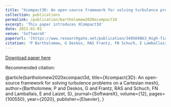 ```yaml
---
title: "Xcompact3D: An open-source framework for solving turbulence problems on a Cartesian mesh"
collection: publications
permalink: /publication/bartholomew2020xcompact3d
excerpt: 'This paper introduces XCompact3d'
date: 2021-01-01
venue: 'SoftwareX'
paperurl: '[https://www.researchgate.net/publication/349569863_High-fidelity_simulations_of_gravity_currents_using_a_high-order_finite-difference_spectral_vanishing_viscosity_approach](https://www.sciencedirect.com/science/article/pii/S2352711019303620)'
citation: 'P Bartholomew, G Deskos, RAS Frantz, FN Schuch, E Lamballais, and S Laizet. Xcompact3D: An open-source framework for solving turbulence problems on a cartesian mesh. SoftwareX, 12:100550, 202.'
---
```


[Download paper here](https://www.sciencedirect.com/science/article/pii/S2352711019303620)

Recommended citation: 

@article{bartholomew2020xcompact3d,
  title={Xcompact{3D}: An open-source framework for solving turbulence problems on a Cartesian mesh},
  author={Bartholomew, P and Deskos, G and Frantz, RAS and Schuch, FN and Lamballais, E and Laizet, S},
  journal={SoftwareX},
  volume={12},
  pages={100550},
  year={2020},
  publisher={Elsevier},
}
